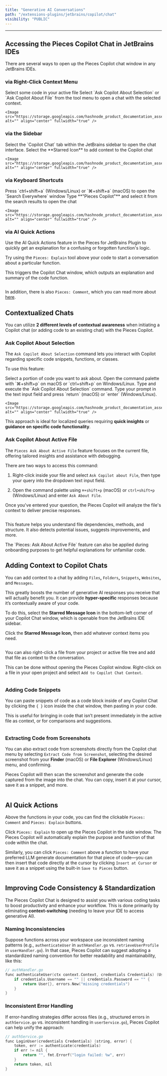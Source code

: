 ```yaml
---
title: "Generative AI Conversations"
path: "/extensions-plugins/jetbrains/copilot/chat"
visibility: "PUBLIC"
---
```

***

## Accessing the Pieces Copilot Chat in JetBrains IDEs

There are several ways to open up the Pieces Copilot chat window in any JetBrains IDEs.

### via Right-Click Context Menu

<Steps>
  <Step title="Highlight Any Code Segment">
    Select some code in your active file
  </Step>

  <Step title="Select a Management Option">
    Select `Ask Copilot About Selection` or `Ask Copilot About File` from the tool menu to open a chat with the selected context.

    <Image src="https://storage.googleapis.com/hashnode_product_documentation_assets/jetbrains_plugin_assets/jetbrains_plugin_assets/pieces_copilot/chat/ask_about_selection.gif" alt="" align="center" fullwidth="true" />
  </Step>
</Steps>

### via the Sidebar

<Steps>
  <Step title="Select Copilot Tab in the Sidebar">
    Select the `Copilot Chat` tab within the JetBrains sidebar to open the chat interface.
  </Step>

  <Step title="Select the Starred Icon">
    Select the **Starred Icon** to add context to the Copilot chat

    <Image src="https://storage.googleapis.com/hashnode_product_documentation_assets/jetbrains_plugin_assets/jetbrains_plugin_assets/pieces_copilot/chat/add_context_and_ask.gif" alt="" align="center" fullwidth="true" />
  </Step>
</Steps>

### via Keyboard Shortcuts

<Steps>
  <Step title="Open Search Everywhere">
    Press `ctrl+shift+a` (Windows/Linux) or `⌘+shift+a` (macOS) to open the `Search Everywhere` window
  </Step>

  <Step title="Query Pieces Copilot">
    Type **"Pieces Copilot"** and select it from the search results to open the chat

    <Image src="https://storage.googleapis.com/hashnode_product_documentation_assets/jetbrains_plugin_assets/jetbrains_plugin_assets/pieces_copilot/chat/searching_for_snippet.gif" alt="" align="center" fullwidth="true" />
  </Step>
</Steps>

### via AI Quick Actions

Use the AI Quick Actions feature in the Pieces for JetBrains Plugin to quickly get an explanation for a confusing or forgotten function's logic.

Try using the `Pieces: Explain` tool above your code to start a conversation about a particular function.

This triggers the Copilot Chat window, which outputs an explanation and summary of the code function.

<Image src="https://storage.googleapis.com/hashnode_product_documentation_assets/jetbrains_plugin_assets/jetbrains_plugin_assets/pieces_copilot/chat/pieces_explain_quick_action.gif" alt="" align="center" fullwidth="true" />

In addition, there is also `Pieces: Comment`, which you can read more about <a target="_blank" href="https://docs.pieces.app/products/extensions-plugins/jetbrains/copilot/documenting-code#via-pieces-comment">here</a>.

## Contextualized Chats

You can utilize **2 different levels of contextual awareness** when initiating a Copilot chat (or adding code to an existing chat) with the Pieces Copilot.

### Ask Copilot About Selection

The `Ask Copilot About Selection` command lets you interact with Copilot regarding specific code snippets, functions, or classes.

To use this feature:

<Steps>
  <Step title="Choose a Portion of Code">
    Select a portion of code you want to ask about.
  </Step>

  <Step title="Open the Command Palette">
    Open the command palette with `⌘+shift+p` on macOS or `ctrl+shift+p` on Windows/Linux. Type and execute the `Ask Copilot About Selection` command.
  </Step>

  <Step title="Enter Your Prompt">
    Type your prompt in the text input field and press `return` (macOS) or `enter` (Windows/Linux).

    <Image src="https://storage.googleapis.com/hashnode_product_documentation_assets/jetbrains_plugin_assets/jetbrains_plugin_assets/pieces_copilot/chat/ask_about_selection_command_pallete.png" alt="" align="center" fullwidth="true" />
  </Step>
</Steps>

This approach is ideal for localized queries requiring **quick insights** or **guidance** **on specific code functionality**.

### Ask Copilot About Active File

The `Pieces Ask About Active File` feature focuses on the current file, offering tailored insights and assistance with debugging.

There are two ways to access this command:

1. Right-click inside your file and select `Ask Copilot about File`, then type your query into the dropdown text input field.

2. Open the command palette using `⌘+shift+p` (macOS) or `ctrl+shift+p` (Windows/Linux) and enter `Ask About File`.

Once you've entered your question, the Pieces Copilot will analyze the file's context to deliver precise responses.

<Image src="https://storage.googleapis.com/hashnode_product_documentation_assets/jetbrains_plugin_assets/jetbrains_plugin_assets/pieces_copilot/chat/ask_about_active_file.gif" alt="" align="center" fullwidth="true" />

This feature helps you understand file dependencies, methods, and structure. It also detects potential issues, suggests improvements, and more.

<Callout type="tip">
  The `Pieces: Ask About Active File` feature can also be applied during onboarding purposes to get helpful explanations for unfamiliar code.
</Callout>

## Adding Context to Copilot Chats

You can add context to a chat by adding `Files`**,** `Folders`**,** `Snippets`**,** `Websites`**,** and `Messages`**.**

This greatly boosts the number of generative AI responses you receive that will actually benefit you. It can provide **hyper-specific** responses because it’s contextually aware of your code.

To do this, select the **Starred Message Icon** in the bottom-left corner of your Copilot Chat window, which is openable from the JetBrains IDE sidebar.

Click the **Starred Message Icon,** then add whatever context items you need.

<Image src="https://storage.googleapis.com/hashnode_product_documentation_assets/jetbrains_plugin_assets/jetbrains_plugin_assets/pieces_copilot/chat/add_context_copilot.png" alt="" align="center" fullwidth="true" />

You can also right-click a file from your project or active file tree and add that file as context to the conversation.

This can be done without opening the Pieces Copilot window. Right-click on a file in your open project and select `Add to Copilot Chat Context`.

<Image src="https://storage.googleapis.com/hashnode_product_documentation_assets/jetbrains_plugin_assets/jetbrains_plugin_assets/pieces_copilot/chat/add_to_copilot_context_file.png" alt="" align="center" fullwidth="true" />

### Adding Code Snippets

You can paste snippets of code as a code block inside of any Copilot Chat by clicking the `{ }` icon inside the chat window, then pasting in your code.

This is useful for bringing in code that isn’t present immediately in the active file as context, or for comparisons and suggestions.

<Image src="https://storage.googleapis.com/hashnode_product_documentation_assets/jetbrains_plugin_assets/jetbrains_plugin_assets/pieces_copilot/chat/adding_code_to_chat.png" alt="" align="center" fullwidth="true" />

### Extracting Code from Screenshots

You can also extract code from screenshots directly from the Copilot chat menu by selecting `Extract Code from Screenshot`, selecting the desired screenshot from your **Finder** (macOS) or **File Explorer** (Windows/Linux) menu, and confirming.

Pieces Copilot will then scan the screenshot and generate the code captured from the image into the chat. You can copy, insert it at your cursor, save it as a snippet, and more.

<Image src="https://storage.googleapis.com/hashnode_product_documentation_assets/jetbrains_plugin_assets/jetbrains_plugin_assets/pieces_copilot/chat/extract_from_screenshots.gif" alt="" align="center" fullwidth="true" />

## AI Quick Actions

Above the functions in your code, you can find the clickable `Pieces: Comment` and `Pieces: Explain` buttons.

Click `Pieces: Explain` to open up the Pieces Copilot in the side window. The Pieces Copilot will automatically explain the purpose and function of that code within the chat.

Similarly, you can click `Pieces: Comment` above a function to have your preferred LLM generate documentation for that piece of code—you can then insert that code directly at the cursor by clicking `Insert at Cursor` or save it as a snippet using the built-in `Save to Pieces` button.

<Image src="https://storage.googleapis.com/hashnode_product_documentation_assets/jetbrains_plugin_assets/jetbrains_plugin_assets/pieces_copilot/chat/pieces_explain_quick_action.gif" alt="" align="center" fullwidth="true" />

## Improving Code Consistency & Standardization

The Pieces Copilot Chat is designed to assist you with various coding tasks to boost productivity and enhance your workflow. This is done primarily by eliminating **context-switching** (needing to leave your IDE to access generative AI).

### Naming Inconsistencies

Suppose functions across your workspace use inconsistent naming patterns (e.g., `authenticateUser` in `authHandler.go` vs. `retrieveUserProfile` in `userHandler.go`). In that case, Pieces Copilot can suggest adopting a standardized naming convention for better readability and maintainability, like this:

```c
// authHandler.go
func authenticateUser(ctx context.Context, credentials Credentials) (User, error) {
    if credentials.Username == "" || credentials.Password == "" {
        return User{}, errors.New("missing credentials")
    }
}
```

### Inconsistent Error Handling

If error-handling strategies differ across files (e.g., structured errors in `authService.go` vs. inconsistent handling in `userService.go`), Pieces Copilot can help unify the approach:

```c
// authService.go
func LoginUser(credentials Credentials) (string, error) {
    token, err := authenticate(credentials)
    if err != nil {
        return "", fmt.Errorf("login failed: %w", err)
    }
    return token, nil
}
```
